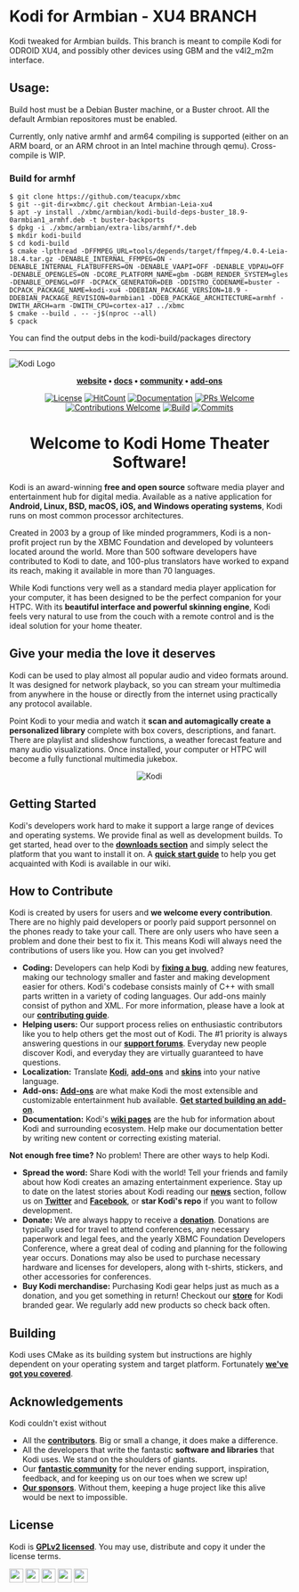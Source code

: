 # Kodi for Armbian - XU4 BRANCH

Kodi tweaked for Armbian builds. This branch is meant to compile Kodi for ODROID XU4, and possibly other devices using GBM and the v4l2_m2m interface.

## Usage:

Build host must be a Debian Buster machine, or a Buster chroot. All the default Armbian repositores must be enabled.

Currently, only native armhf and arm64 compiling is supported (either on an ARM board, or an ARM chroot in an Intel machine through qemu). Cross-compile is WIP.

### Build for armhf
	$ git clone https://github.com/teacupx/xbmc
	$ git --git-dir=xbmc/.git checkout Armbian-Leia-xu4
	$ apt -y install ./xbmc/armbian/kodi-build-deps-buster_18.9-0armbian1_armhf.deb -t buster-backports
	$ dpkg -i ./xbmc/armbian/extra-libs/armhf/*.deb
	$ mkdir kodi-build
	$ cd kodi-build
	$ cmake -lpthread -DFFMPEG_URL=tools/depends/target/ffmpeg/4.0.4-Leia-18.4.tar.gz -DENABLE_INTERNAL_FFMPEG=ON -DENABLE_INTERNAL_FLATBUFFERS=ON -DENABLE_VAAPI=OFF -DENABLE_VDPAU=OFF -DENABLE_OPENGLES=ON -DCORE_PLATFORM_NAME=gbm -DGBM_RENDER_SYSTEM=gles -DENABLE_OPENGL=OFF -DCPACK_GENERATOR=DEB -DDISTRO_CODENAME=buster -DCPACK_PACKAGE_NAME=kodi-xu4 -DDEBIAN_PACKAGE_VERSION=18.9 -DDEBIAN_PACKAGE_REVISION=0armbian1 -DDEB_PACKAGE_ARCHITECTURE=armhf -DWITH_ARCH=arm -DWITH_CPU=cortex-a17 ../xbmc
	$ cmake --build . -- -j$(nproc --all)
	$ cpack

You can find the output debs in the kodi-build/packages directory

---


![Kodi Logo](docs/resources/banner.png)

<p align="center">
  <strong>
    <a href="https://kodi.tv/">website</a>
    •
    <a href="https://kodi.wiki/view/Main_Page">docs</a>
    •
    <a href="https://forum.kodi.tv/">community</a>
    •
    <a href="https://kodi.tv/addons">add-ons</a>
  </strong>
</p>

<p align="center">
  <a href="LICENSE.md"><img alt="License" src="https://img.shields.io/badge/license-GPLv2-blue.svg?style=flat-square"></a>
  <a href="http://hits.dwyl.io/xbmc/xbmc"><img alt="HitCount" src="http://hits.dwyl.io/xbmc/xbmc.svg"></a>
  <a href="https://docs.kodi.tv/"><img alt="Documentation" src="https://img.shields.io/badge/code-documented-brightgreen.svg?style=flat-square"></a>
  <a href="https://github.com/xbmc/xbmc/pulls"><img alt="PRs Welcome" src="https://img.shields.io/badge/PRs-welcome-brightgreen.svg?style=flat-square"></a>
  <a href="#how-to-contribute"><img alt="Contributions Welcome" src="https://img.shields.io/badge/contributions-welcome-brightgreen.svg?style=flat-square"></a>
  <a href="http://jenkins.kodi.tv/"><img alt="Build" src="https://img.shields.io/badge/CI-jenkins-brightgreen.svg?style=flat-square"></a>
  <a href="https://github.com/xbmc/xbmc/commits/master"><img alt="Commits" src="https://img.shields.io/github/commits-since/xbmc/xbmc/latest.svg?style=flat-square"></a>
</p>

<h1 align="center">
  Welcome to Kodi Home Theater Software!
</h1>

Kodi is an award-winning **free and open source** software media player and entertainment hub for digital media. Available as a native application for **Android, Linux, BSD, macOS, iOS, and Windows operating systems**, Kodi runs on most common processor architectures.

Created in 2003 by a group of like minded programmers, Kodi is a non-profit project run by the XBMC Foundation and developed by volunteers located around the world. More than 500 software developers have contributed to Kodi to date, and 100-plus translators have worked to expand its reach, making it available in more than 70 languages.

While Kodi functions very well as a standard media player application for your computer, it has been designed to be the perfect companion for your HTPC. With its **beautiful interface and powerful skinning engine**, Kodi feels very natural to use from the couch with a remote control and is the ideal solution for your home theater.

## Give your media the love it deserves
Kodi can be used to play almost all popular audio and video formats around. It was designed for network playback, so you can stream your multimedia from anywhere in the house or directly from the internet using practically any protocol available.

Point Kodi to your media and watch it **scan and automagically create a personalized library** complete with box covers, descriptions, and fanart. There are playlist and slideshow functions, a weather forecast feature and many audio visualizations. Once installed, your computer or HTPC will become a fully functional multimedia jukebox.

<p align="center">
  <img src="docs/resources/kodi.gif" alt="Kodi">
</p>

## Getting Started
Kodi's developers work hard to make it support a large range of devices and operating systems. We provide final as well as development builds. To get started, head over to the **[downloads section](https://kodi.tv/download)** and simply select the platform that you want to install it on. A **[quick start guide](https://kodi.wiki/view/quick_start_guide)** to help you get acquainted with Kodi is available in our wiki.

## How to Contribute
Kodi is created by users for users and **we welcome every contribution**. There are no highly paid developers or poorly paid support personnel on the phones ready to take your call. There are only users who have seen a problem and done their best to fix it. This means Kodi will always need the contributions of users like you. How can you get involved?

* **Coding:** Developers can help Kodi by **[fixing a bug](https://github.com/xbmc/xbmc/issues)**, adding new features, making our technology smaller and faster and making development easier for others. Kodi's codebase consists mainly of C++ with small parts written in a variety of coding languages. Our add-ons mainly consist of python and XML. For more information, please have a look at our **[contributing guide](docs/CONTRIBUTING.md)**.
* **Helping users:** Our support process relies on enthusiastic contributors like you to help others get the most out of Kodi. The #1 priority is always answering questions in our **[support forums](https://forum.kodi.tv/)**. Everyday new people discover Kodi, and everyday they are virtually guaranteed to have questions.
* **Localization:** Translate **[Kodi](https://www.transifex.com/teamxbmc/kodi-main/)**, **[add-ons](https://www.transifex.com/teamxbmc/xbmc-addons/)** and **[skins](https://www.transifex.com/teamxbmc/xbmc-skins/)** into your native language.
* **Add-ons:** **[Add-ons](https://kodi.tv/addons)** are what make Kodi the most extensible and customizable entertainment hub available. **[Get started building an add-on](https://kodi.tv/create-an-addon)**.
* **Documentation:** Kodi's **[wiki pages](https://kodi.wiki/)** are the hub for information about Kodi and surrounding ecosystem. Help make our documentation better by writing new content or correcting existing material.

**Not enough free time?** No problem! There are other ways to help Kodi.

* **Spread the word:** Share Kodi with the world! Tell your friends and family about how Kodi creates an amazing entertainment experience. Stay up to date on the latest stories about Kodi reading our **[news](https://kodi.tv/blog)** section, follow us on **[Twitter](https://twitter.com/koditv)** and **[Facebook](https://www.facebook.com/XBMC/)**, or **star Kodi's repo** if you want to follow development.
* **Donate:** We are always happy to receive a **[donation](https://kodi.tv/contribute/donate)**. Donations are typically used for travel to attend conferences, any necessary paperwork and legal fees, and the yearly XBMC Foundation Developers Conference, where a great deal of coding and planning for the following year occurs. Donations may also be used to purchase necessary hardware and licenses for developers, along with t-shirts, stickers, and other accessories for conferences.
* **Buy Kodi merchandise:** Purchasing Kodi gear helps just as much as a donation, and you get something in return! Checkout our **[store](https://kodi.tv/store)** for Kodi branded gear. We regularly add new products so check back often.

## Building
Kodi uses CMake as its building system but instructions are highly dependent on your operating system and target platform. Fortunately **[we've got you covered](docs/README.md)**.

## Acknowledgements
Kodi couldn't exist without

* All the **[contributors](https://github.com/xbmc/xbmc/graphs/contributors)**. Big or small a change, it does make a difference.
* All the developers that write the fantastic **software and libraries** that Kodi uses. We stand on the shoulders of giants.
* Our **[fantastic community](https://forum.kodi.tv/)** for the never ending support, inspiration, feedback, and for keeping us on our toes when we screw up!
* **[Our sponsors](https://kodi.tv/sponsors)**. Without them, keeping a huge project like this alive would be next to impossible.

## License
Kodi is **[GPLv2 licensed](LICENSE.md)**. You may use, distribute and copy it under the license terms.

<a href="https://github.com/xbmc/xbmc/graphs/contributors"><img src="https://forthebadge.com/images/badges/built-by-developers.svg" height="25"></a>
<a href="https://github.com/xbmc/xbmc"><img src="https://forthebadge.com/images/badges/certified-cousin-terio.svg" height="25"></a>
<a href="https://github.com/xbmc/xbmc"><img src="https://forthebadge.com/images/badges/approved-by-george-costanza.svg" height="25"></a>
<a href="https://kodi.tv/download"><img src="https://forthebadge.com/images/badges/check-it-out.svg" height="25"></a>
<a href="https://github.com/xbmc/xbmc"><img src="https://forthebadge.com/images/badges/winter-is-coming.svg" height="25"></a>
